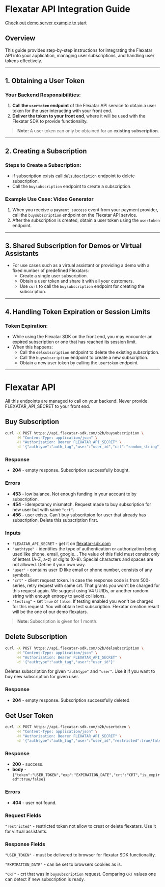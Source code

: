 

# Flexatar API Integration Guide

[Check out demo server example to start](../examples/server)

## Overview

This guide provides step-by-step instructions for integrating the Flexatar API into your application, managing user subscriptions, and handling user tokens effectively.

---

## 1. Obtaining a User Token

### Your Backend Responsibilities:
1. **Call the `usertoken` endpoint** of the Flexatar API service to obtain a user token for the user interacting with your front end.
2. **Deliver the token to your front end**, where it will be used with the Flexatar SDK to provide functionality.

> **Note:** A user token can only be obtained for an **existing subscription**.

---

## 2. Creating a Subscription

### Steps to Create a Subscription:
- if subscription exists call `delsubscription` endpoint to delete subscription.
- Call the `buysubscription` endpoint to create a subscription.

### Example Use Case: Video Generator
1. When you receive a `payment_success` event from your payment provider, call the `buysubscription` endpoint on the Flexatar API service.
2. After the subscription is created, obtain a user token using the `usertoken` endpoint.

---

## 3. Shared Subscription for Demos or Virtual Assistants

- For use cases such as a virtual assistant or providing a demo with a fixed number of predefined Flexatars:
  - Create a single user subscription.
  - Obtain a user token and share it with all your customers.
  - Use `curl` to call the `buysubscription` endpoint for creating the subscription.

---

## 4. Handling Token Expiration or Session Limits

### Token Expiration:
- While using the Flexatar SDK on the front end, you may encounter an expired subscription or one that has reached its session limit.
- When this happens:
  - Call the `delsubscription` endpoint to delete the existing subscription.
  - Call the `buysubscription` endpoint to create a new subscription.
  - Obtain a new user token by calling the `usertoken` endpoint.

---

# Flexatar API 
All this endpoints are managed to call on your backend. Never provide FLEXATAR_API_SECRET to your front end.

## Buy Subscription

```bash
curl -X POST https://api.flexatar-sdk.com/b2b/buysubscription \
     -H "Content-Type: application/json" \
     -H "Authorization: Bearer FLEXATAR_API_SECRET" \
     -d '{"authtype":"auth_tag","user":"user_id","crt":"random_string","testing":true/false}'
```
### Response
- **204** - empty response. Subscription successfully bought.
### Errors
- **453** - low balance. Not enough funding in your account to by subscription.
- **454** - idempotancy mismatch. Request made to buy subscription for new user but with same `"crt"`.
- **456** - user exists. Can't buy subscritpion for user that already has subscription. Delete this subscription first.

### Inputs
- `FLEXATAR_API_SECRET` - get it on [flexatar-sdk.com](https://flexatar-sdk.com)
- `"authtype"` - identifies the type of authentication or authorization being used like phone, email, google... The value of this field must consist only of letters (A-Z, a-z) or digits (0-9). Special characters and spaces are not allowed. Define it your own way.
- `"user"` - contains user ID like email or phone number, consists of any symbols.
- `"crt"` - client request token. In case the response code is from 500-series, retry request with same crt. That grants you won't be charged for this request again. We suggest using V4 UUIDs, or another random string with enough entropy to avoid collisions.
- `"testing"` - set `true` or `false`. If testing enabled you won't be charged for this request. You will obtain test subscription. Flexatar creation result will be the one of our demo flexatars.

> **Note:** Subscription is given for 1 month.




## Delete Subscription

```bash
curl -X POST https://api.flexatar-sdk.com/b2b/delsubscription \
     -H "Content-Type: application/json" \
     -H "Authorization: Bearer FLEXATAR_API_SECRET" \
     -d '{"authtype":"auth_tag","user":"user_id"}'
```

Deletes subscription for given `"authtype"` and  `"user"`. Use it if you want to buy new subscription for given user.

### Response
- **204** - empty response. Subscription successfully deleted.

## Get User Token

```bash
curl -X POST https://api.flexatar-sdk.com/b2b/usertoken \
     -H "Content-Type: application/json" \
     -H "Authorization: Bearer FLEXATAR_API_SECRET" \
     -d '{"authtype":"auth_tag","user":"user_id","restricted":true/false}'
```

### Response
- **200** - success.
- **body** - `{"token":"USER_TOKEN","exp":"EXPIRATION_DATE","crt":"CRT","is_expired":true/false}`

### Errors
- **404** - user not found.

### Request Fields

`"restricted"` - restricted token not allow to creat or delete flexatars. Use it for virtual assistants.

### Response Fields
`"USER_TOKEN"` - must be delivered to browser for flexatar SDK functionality.

`"EXPIRATION_DATE"` - can be set to browsers cookies as is.

`"CRT"` - crt that was in `buysubscription` request. Comparing `CRT` values one can detect if new subscription is ready.




